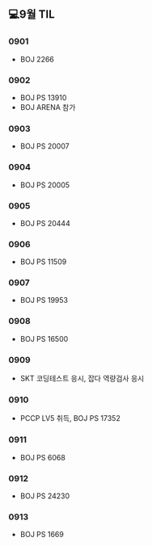 ## 💻9월 TIL

### 0901
* BOJ 2266

### 0902
* BOJ PS 13910
* BOJ ARENA 참가

### 0903
* BOJ PS 20007

### 0904
* BOJ PS 20005

### 0905
* BOJ PS 20444

### 0906
* BOJ PS 11509

### 0907
* BOJ PS 19953

### 0908
* BOJ PS 16500

### 0909
* SKT 코딩테스트 응시, 잡다 역량검사 응시

### 0910
* PCCP LV5 취득, BOJ PS 17352

### 0911
* BOJ PS 6068

### 0912
* BOJ PS 24230

### 0913
* BOJ PS 1669